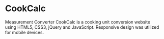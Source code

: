 # CookCalc
Measurement Converter
CookCalc is a cooking unit conversion website using HTML5, CSS3, jQuery and JavaScript.  Responsive design was utilized for mobile devices.

